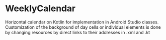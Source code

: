 # WeeklyCalendar

Horizontal calendar on Kotlin for implementation in Android Studio classes. 
Customization of the background of day cells or individual elements is done by changing resources by direct links to their addresses in .xml and .kt
